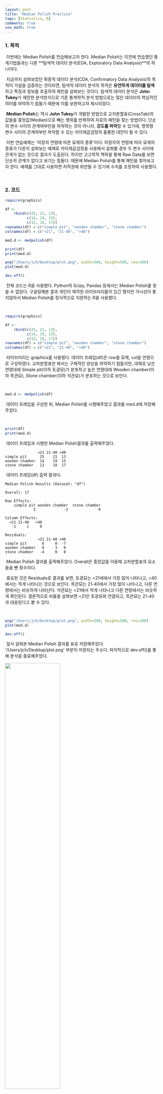 ```yaml
---
layout: post
title: "Median Polish Practice"
tags: [Statistics, R]
comments: true
use_math: true
---
```


### 1. 목적

​	이번에는 Median Polish를 연습해보고자 한다. Median Polish는 이전에 연습했던 통계기법들과는 다른 **탐색적 데이터 분석(EDA, Exploratory Data Analysis)**의 하나이다.

​	지금까지 살펴보았던 확증적 데이터 분석(CDA, Confirmatory Data Analysis)의 목적이 가설을 검증하는 것이라면, 탐색적 데이터 분석의 목적은 **유연하게 데이터를 탐색**하고 특징과 정보를 추출하여 패턴을 살펴보는 것이다. 탐색적 데이터 분석은 **John Tukey**가 제안한 분석방식으로 기존 통계학적 분석 방법으로는 많은 데이터의 핵심적인 의미를 파악하기 힘들기 때문에 이를 보완하고자 제시되었다.

​	**Median Polish**는 역시 **John Tukey**가 개발한 방법으로 교차분할표(CrossTab)의 값들을 중앙값(Median)으로 빼는 행위를 반복하여 자료의 패턴을 찾는 방법이다. 단순히 변수 사이의 관계여부만을 파악하는 것이 아니라, **강도를 파악**할 수 있기에, 명목형 변수 사이의 관계여부만 파악할 수 있는 카이제곱검정의 훌륭한 대안이 될 수 있다.

​	이번 연습예제는 '피장자 연령에 따른 묘제의 종류'이다. 피장자의 연령에 따라 묘제의 종류가 다른지 살펴보는 예제로 카이제곱검정을 사용해서 살펴볼 경우 두 변수 사이에 관계가 없는 것으로 결과가 도출된다. 하지만 고고학적 맥락을 통해 Raw Data를 보면 단순히 관계가 없다고 보기는 힘들다. 때문에 Median Polish를 통해 패턴을 찾아보고자 한다. 예제를 그대로 사용하면 저작권에 위반될 수 있기에 수치를 조정하여 사용했다.

<br>

### 2. 코드

```R
require(graphics)

df <-
    rbind(c(25, 21, 13),
          c(14, 19, 15),
          c(12, 18, 17))
rownames(df) = c("simple pit", "wooden chamber", "stone chamber")
colnames(df) = c("<21", "21-40", ">40")

med.d <- medpolish(df)

print(df)
print(med.d)

png("/Users/jch/Desktop/plot.png", width=500, height=500, res=100)
plot(med.d)

dev.off()
```

​	전체 코드는 R을 사용했다. Python의 Scipy, Pandas 등에서는 Median Polish를 찾을 수 없었다. 구글링해본 결과 개인이 제작한 라이브러리들이 있긴 했지만 가시성이 좋지않아서 Median Polish를 정식적으로 지원하는 R을 사용했다.

<br>

```R
require(graphics)

df <-
    rbind(c(25, 21, 13),
          c(14, 19, 15),
          c(12, 18, 17))
rownames(df) = c("simple pit", "wooden chamber", "stone chamber")
colnames(df) = c("<21", "21-40", ">40")
```

​	라이브러리는 graphics를 사용했다. 데이터 프레임(df)은 row를 묘제, col을 연령으로 구성하였다. 교차분할표만 봐서는 구체적인 양상을 파악하기 힘들지만, 대체로 낮은 연령대에 Simple pit(이하 토광묘)가 분포하고 높은 연령대에 Wooden chamber(이하 목관묘), Stone chamber(이하 석관묘)가 분포하는 것으로 보인다.

<br>

```R
med.d <- medpolish(df)
```

​	데이터 프레임을 구성한 뒤, Median Polish를 시행해주었고 결과를 med.d에 저장해주었다.

<br>

```R
print(df)
print(med.d)
```

​	데이터 프레임과 시행한 Median Polish결과를 출력해주었다. 

```
               <21 21-40 >40
simple pit      25    21  13
wooden chamber  14    19  15
stone chamber   12    18  17
```

​	데이터 프레임(df) 출력 결과다.

```
Median Polish Results (Dataset: "df")

Overall: 17

Row Effects:
    simple pit wooden chamber  stone chamber 
             3             -2              0 

Column Effects:
  <21 21-40   >40 
   -1     1     0 

Residuals:
               <21 21-40 >40
simple pit       6     0  -7
wooden chamber   0     3   0
stone chamber   -4     0   0
```

​	Median Polish 결과를 출력해주었다. Overall은 중앙값을 이용해 교차분할표의 요소들을 뺀 횟수이다.

​	중요한 것은 Residuals로 결과를 보면, 토광묘는 <21세에서 가장 많이 나타나고, >40에서는 적게 나타나는 것으로 보인다. 목관묘는 21-40에서 가장 많이 나타나고, 다른 연령에서는 비슷하게 나타난다. 석관묘는 <21에서 적게 나타나고 다른 연령에서는 비슷하게 확인된다. 결론적으로 비율을 살펴보면 <21은 토광묘와 연결되고, 목관묘는 21-40과 대응된다고 볼 수 있다.

<br>

```R
png("/Users/jch/Desktop/plot.png", width=500, height=500, res=100)
plot(med.d)

dev.off()
```

​	앞서 살펴본 Median Polish 결과를 표로 저장해주었다. '/Users/jch/Desktop/plot.png' 부분이 저장되는 주소다. 마지막으로 dev.off()를 통해 분석을 종료해주었다.

<img src="https://github.com/ChanToRe/Project/blob/master/archaeology_and_statics/Median%20Polish/plot.png?raw=true" width="60%" height="60%"/>

​	표는 Residuals가 축약되어있다. 살펴보면 (0, 0)에 보이는 점들은 Residuals에서 0의 값을 가진 것들이고 다른 값들은 각각 도표 위에 정상적으로 배치되어있다.

<br>

### 3. 고찰

​	Median Polish를 비롯한 탐색적 데이터 분석은 정확한 수치화를 하기 어렵다는 단점이 있지만, 고고학적 맥락을 기반으로 자료의 양상을 파악해야하는 고고학의 특성상 정확한 수치화를 요구하는 작업은 그렇게 많지 않다. 때문에 탐색적 데이터 분석은 고고학에서 활용하기 굉장히 용이할 것이다.

​	탐색적 데이터 분석이 고고학에서 아무리 용이해도 기법들의 원리와 장단점을 알지 못한다면 사용할 수 없거나 필연적으로 잘못된 결과를 도출할 수밖에 없다. 때문에 기법들에 대한 정확한 이해를 위해 계속 탐구하는 자세가 갖추도록 노력해야할 것이다.

<br>

